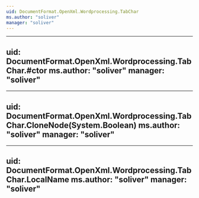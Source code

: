 ```yaml
---
uid: DocumentFormat.OpenXml.Wordprocessing.TabChar
ms.author: "soliver"
manager: "soliver"
---
```


---
uid: DocumentFormat.OpenXml.Wordprocessing.TabChar.#ctor
ms.author: "soliver"
manager: "soliver"
---

---
uid: DocumentFormat.OpenXml.Wordprocessing.TabChar.CloneNode(System.Boolean)
ms.author: "soliver"
manager: "soliver"
---

---
uid: DocumentFormat.OpenXml.Wordprocessing.TabChar.LocalName
ms.author: "soliver"
manager: "soliver"
---

